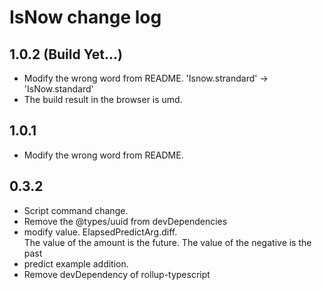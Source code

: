 # IsNow change log

## 1.0.2 (Build Yet...)
* Modify the wrong word from README. 'Isnow.strandard' ->  'IsNow.standard'
* The build result in the browser is umd.

## 1.0.1
* Modify the wrong word from README.

## 0.3.2
* Script command change.
* Remove the @types/uuid from devDependencies
* modify value. ElapsedPredictArg.diff.  
  The value of the amount is the future. The value of the negative is the past
* predict example addition.
* Remove devDependency of rollup-typescript
